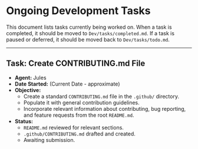 # Ongoing Development Tasks

This document lists tasks currently being worked on. When a task is completed, it should be moved to `Dev/tasks/completed.md`. If a task is paused or deferred, it should be moved back to `Dev/tasks/todo.md`.

---

## Task: Create CONTRIBUTING.md File
- **Agent:** Jules
- **Date Started:** (Current Date - approximate)
- **Objective:**
    - Create a standard `CONTRIBUTING.md` file in the `.github/` directory.
    - Populate it with general contribution guidelines.
    - Incorporate relevant information about contributing, bug reporting, and feature requests from the root `README.md`.
- **Status:**
    - `README.md` reviewed for relevant sections.
    - `.github/CONTRIBUTING.md` drafted and created.
    - Awaiting submission.
